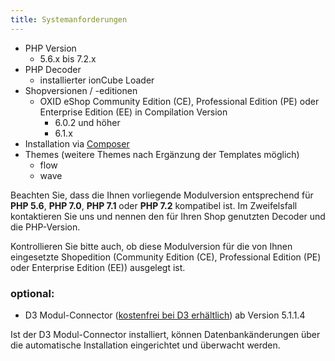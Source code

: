 ```yaml
---
title: Systemanforderungen
---
```


* PHP Version
    * 5.6.x bis 7.2.x
* PHP Decoder
    * installierter ionCube Loader
* Shopversionen / -editionen
    * OXID eShop Community Edition (CE), Professional Edition (PE) oder Enterprise Edition (EE) in Compilation Version 
        * 6.0.2 und höher
        * 6.1.x
* Installation via [Composer](https://getcomposer.org)
* Themes (weitere Themes nach Ergänzung der Templates möglich)
    * flow
    * wave

Beachten Sie, dass die Ihnen vorliegende Modulversion entsprechend für **PHP 5.6**, **PHP 7.0**, **PHP 7.1** oder **PHP 7.2** kompatibel ist. Im Zweifelsfall kontaktieren Sie uns und nennen den für Ihren Shop genutzten Decoder und die PHP-Version.

Kontrollieren Sie bitte auch, ob diese Modulversion für die von Ihnen eingesetzte Shopedition (Community Edition (CE), Professional Edition (PE) oder Enterprise Edition (EE)) ausgelegt ist. 

### optional:
* D3 Modul-Connector ([kostenfrei bei D3 erhältlich](https://www.oxidmodule.com/connector/)) ab Version 5.1.1.4 

Ist der D3 Modul-Connector installiert, können Datenbankänderungen über die automatische Installation eingerichtet und überwacht werden.
